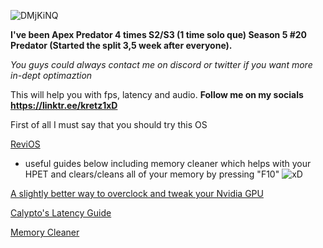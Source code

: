 ![DMjKiNQ](https://user-images.githubusercontent.com/52638857/184466392-c71a5358-0c06-493c-9e63-23a88f83b890.png)

**I've been Apex Predator 4 times S2/S3 (1 time solo que) Season 5 #20 Predator (Started the split 3,5 week after everyone).**

*You guys could always contact me on discord or twitter if you want more in-dept optimaztion*

This will help you with fps, latency and audio.
**Follow me on my socials https://linktr.ee/kretz1xD**

First of all I must say that you should try this OS


[ReviOS](https://www.revi.cc/revios)

- useful guides below including memory cleaner which helps with your HPET and clears/cleans all of your memory by pressing "F10" ![xD](https://i.imgur.com/4vLIkwu.png)

[A slightly better way to overclock and tweak your Nvidia GPU](https://anonfiles.com/Gbi8J1M0yf/Calypto_s_Latency_Guide_pdf)

[Calypto's Latency Guide](https://anonfiles.com/H8i9J9M8y3/A_slightly_better_way_to_overclock_and_tweak_your_Nvidia_GPU_pdf)

[Memory Cleaner](https://anonfiles.com/idh8J2Mdy3/Memory_Cleaner_7z)
